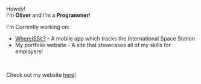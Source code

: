 Howdy!
<br>
I'm <b>Oliver</b> and I'm a <b>Programmer</b>!
<br>

I'm Currently working on: 
* [WhereISSit?](https://github.com/o-souter/Where-ISS-it) - A mobile app which tracks the International Space Station
* My portfolio website - A site that showcases all of my skills for employers!

<br>

Check out my website [here](https://www.oliversouter.com)!
